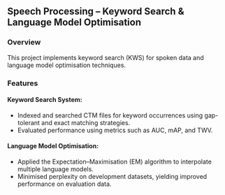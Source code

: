 ## Speech Processing – Keyword Search & Language Model Optimisation
### Overview
This project implements keyword search (KWS) for spoken data and language model optimisation techniques.

### Features
#### Keyword Search System:
- Indexed and searched CTM files for keyword occurrences using gap-tolerant and exact matching strategies.
- Evaluated performance using metrics such as AUC, mAP, and TWV.

#### Language Model Optimisation:
- Applied the Expectation–Maximisation (EM) algorithm to interpolate multiple language models.
- Minimised perplexity on development datasets, yielding improved performance on evaluation data.
